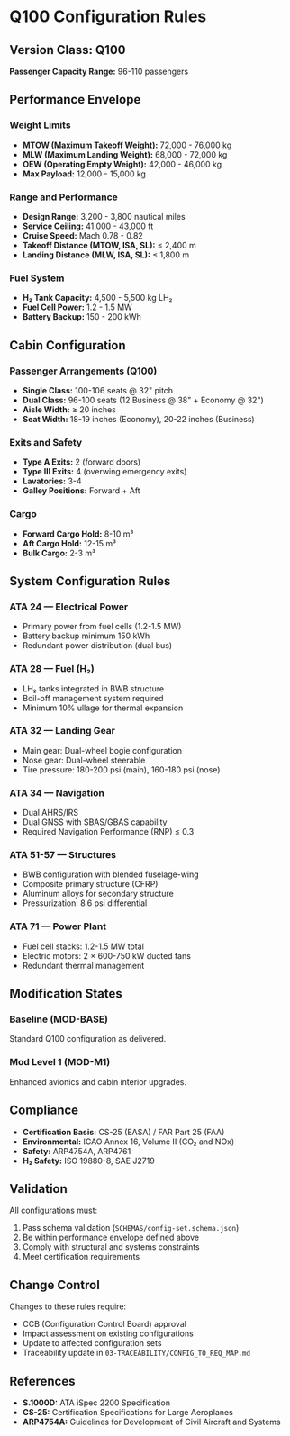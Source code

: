 # Q100 Configuration Rules

## Version Class: Q100

**Passenger Capacity Range:** 96-110 passengers

## Performance Envelope

### Weight Limits
- **MTOW (Maximum Takeoff Weight):** 72,000 - 76,000 kg
- **MLW (Maximum Landing Weight):** 68,000 - 72,000 kg
- **OEW (Operating Empty Weight):** 42,000 - 46,000 kg
- **Max Payload:** 12,000 - 15,000 kg

### Range and Performance
- **Design Range:** 3,200 - 3,800 nautical miles
- **Service Ceiling:** 41,000 - 43,000 ft
- **Cruise Speed:** Mach 0.78 - 0.82
- **Takeoff Distance (MTOW, ISA, SL):** ≤ 2,400 m
- **Landing Distance (MLW, ISA, SL):** ≤ 1,800 m

### Fuel System
- **H₂ Tank Capacity:** 4,500 - 5,500 kg LH₂
- **Fuel Cell Power:** 1.2 - 1.5 MW
- **Battery Backup:** 150 - 200 kWh

## Cabin Configuration

### Passenger Arrangements (Q100)
- **Single Class:** 100-106 seats @ 32" pitch
- **Dual Class:** 96-100 seats (12 Business @ 38" + Economy @ 32")
- **Aisle Width:** ≥ 20 inches
- **Seat Width:** 18-19 inches (Economy), 20-22 inches (Business)

### Exits and Safety
- **Type A Exits:** 2 (forward doors)
- **Type III Exits:** 4 (overwing emergency exits)
- **Lavatories:** 3-4
- **Galley Positions:** Forward + Aft

### Cargo
- **Forward Cargo Hold:** 8-10 m³
- **Aft Cargo Hold:** 12-15 m³
- **Bulk Cargo:** 2-3 m³

## System Configuration Rules

### ATA 24 — Electrical Power
- Primary power from fuel cells (1.2-1.5 MW)
- Battery backup minimum 150 kWh
- Redundant power distribution (dual bus)

### ATA 28 — Fuel (H₂)
- LH₂ tanks integrated in BWB structure
- Boil-off management system required
- Minimum 10% ullage for thermal expansion

### ATA 32 — Landing Gear
- Main gear: Dual-wheel bogie configuration
- Nose gear: Dual-wheel steerable
- Tire pressure: 180-200 psi (main), 160-180 psi (nose)

### ATA 34 — Navigation
- Dual AHRS/IRS
- Dual GNSS with SBAS/GBAS capability
- Required Navigation Performance (RNP) ≤ 0.3

### ATA 51-57 — Structures
- BWB configuration with blended fuselage-wing
- Composite primary structure (CFRP)
- Aluminum alloys for secondary structure
- Pressurization: 8.6 psi differential

### ATA 71 — Power Plant
- Fuel cell stacks: 1.2-1.5 MW total
- Electric motors: 2 × 600-750 kW ducted fans
- Redundant thermal management

## Modification States

### Baseline (MOD-BASE)
Standard Q100 configuration as delivered.

### Mod Level 1 (MOD-M1)
Enhanced avionics and cabin interior upgrades.

## Compliance

- **Certification Basis:** CS-25 (EASA) / FAR Part 25 (FAA)
- **Environmental:** ICAO Annex 16, Volume II (CO₂ and NOx)
- **Safety:** ARP4754A, ARP4761
- **H₂ Safety:** ISO 19880-8, SAE J2719

## Validation

All configurations must:
1. Pass schema validation (`SCHEMAS/config-set.schema.json`)
2. Be within performance envelope defined above
3. Comply with structural and systems constraints
4. Meet certification requirements

## Change Control

Changes to these rules require:
- CCB (Configuration Control Board) approval
- Impact assessment on existing configurations
- Update to affected configuration sets
- Traceability update in `03-TRACEABILITY/CONFIG_TO_REQ_MAP.md`

## References

- **S.1000D:** ATA iSpec 2200 Specification
- **CS-25:** Certification Specifications for Large Aeroplanes
- **ARP4754A:** Guidelines for Development of Civil Aircraft and Systems
